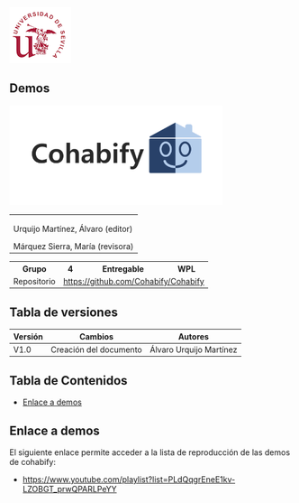 ![US Logo](images/logo_us.png)

Demos
---

![Cohabify](images/Cohabify.png)

<table>
    <tbody>
        <tr>
            <td rowspan=2><p></p> Urquijo Martínez, Álvaro (editor)<p></p>
            Márquez Sierra, María (revisora)
            </td>
        </tr>
    </tbody>
</table>

<table>
  <tr>
    <th>Grupo</th>
    <th>4</th>
    <th>Entregable</th>
    <th>WPL</th>
  </tr>
  <tr>
    <td>Repositorio</td>
    <td colspan="3"><a href="https://github.com/Cohabify/Cohabify">https://github.com/Cohabify/Cohabify</a></td>
  </tr>
</table>

## Tabla de versiones
| Versión | Cambios | Autores |
| --- | --- | --- |
| V1.0 | Creación del documento | Álvaro Urquijo Martínez |


## Tabla de Contenidos

- [Enlace a demos](#enlace-a-demos)

## Enlace a demos

El siguiente enlace permite acceder a la lista de reproducción de las demos de cohabify:

- https://www.youtube.com/playlist?list=PLdQqgrEneE1kv-LZOBGT_prwQPARLPeYY

